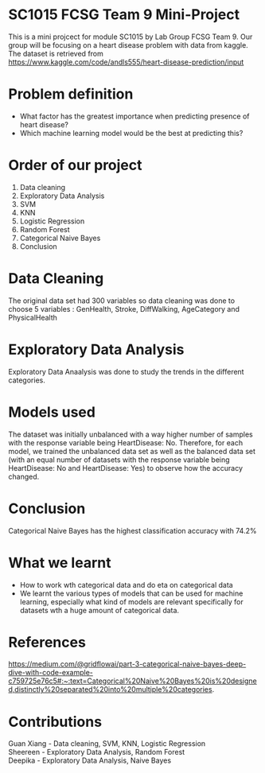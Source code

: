 # SC1015 FCSG Team 9 Mini-Project
This is a mini projcect for module SC1015 by Lab Group FCSG Team 9.
Our group will be focusing on a heart disease problem with data from kaggle.
The dataset is retrieved from https://www.kaggle.com/code/andls555/heart-disease-prediction/input

# Problem definition
- What factor has the greatest importance when predicting presence of heart disease?
- Which machine learning model would be the best at predicting this?

# Order of our project
1. Data cleaning
2. Exploratory Data Analysis
3. SVM
4. KNN
5. Logistic Regression
6. Random Forest
7. Categorical Naive Bayes
8. Conclusion

# Data Cleaning
The original data set had 300 variables so data cleaning was done to choose 5 variables : GenHealth, Stroke, DiffWalking, AgeCategory and PhysicalHealth

# Exploratory Data Analysis
Exploratory Data Anaalysis was done to study the trends in the different categories.

# Models used
The dataset was initially unbalanced with a way higher number of samples with the response variable being HeartDisease: No. Therefore, for each model, we trained the unbalanced data set as well as the balanced data set (with an equal number of datasets with the response variable being HeartDisease: No and HeartDisease: Yes) to observe how the accuracy changed. 

# Conclusion
Categorical Naive Bayes has the highest classification accuracy with 74.2% 

# What we learnt
- How to work wth categorical data and do eta on categorical data
- We learnt the various types of models that can be used for machine learning, especially what kind of models are relevant specifically for datasets wth a huge amount of categorical data. 

# References

https://medium.com/@gridflowai/part-3-categorical-naive-bayes-deep-dive-with-code-example-c759725e76c5#:~:text=Categorical%20Naive%20Bayes%20is%20designed,distinctly%20separated%20into%20multiple%20categories. <br>

# Contributions
Guan Xiang - Data cleaning, SVM, KNN, Logistic Regression <br>
Sheereen - Exploratory Data Analysis, Random Forest <br>
Deepika - Exploratory Data Analysis, Naive Bayes <br>


